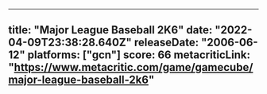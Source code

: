 
---
title: "Major League Baseball 2K6"
date: "2022-04-09T23:38:28.640Z"
releaseDate: "2006-06-12"
platforms: ["gcn"]
score: 66
metacriticLink: "https://www.metacritic.com/game/gamecube/major-league-baseball-2k6"
---
